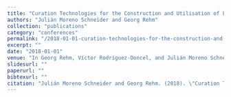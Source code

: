 ```yaml
---
title: "Curation Technologies for the Construction and Utilisation of Legal Knowledge Graphs"
authors: "Julián Moreno Schneider and Georg Rehm"
collection: "publications"
category: "conferences"
permalink: "/2018-01-01-curation-technologies-for-the-construction-and-utilisation-of-legal-knowledge-graphs"
excerpt: ""
date: "2018-01-01"
venue: "In Georg Rehm, Víctor Rodríguez-Doncel, and Julián Moreno Schneider, editors, Proceedings of the LREC 2018 Workshop on Language Resources and Technologies for the Legal Knowledge Graph, pages 23-29, Miyazaki, Japan, 5 2018. 12 May 2018."
slidesurl: ""
paperurl: ""
bibtexurl: ""
citation: "Julián Moreno Schneider and Georg Rehm. (2018). \"Curation Technologies for the Construction and Utilisation of Legal Knowledge Graphs.\" *In Georg Rehm, Víctor Rodríguez-Doncel, and Julián Moreno Schneider, editors, Proceedings of the LREC 2018 Workshop on Language Resources and Technologies for the Legal Knowledge Graph, pages 23-29, Miyazaki, Japan, 5 2018. 12 May 2018.*."
---
```


